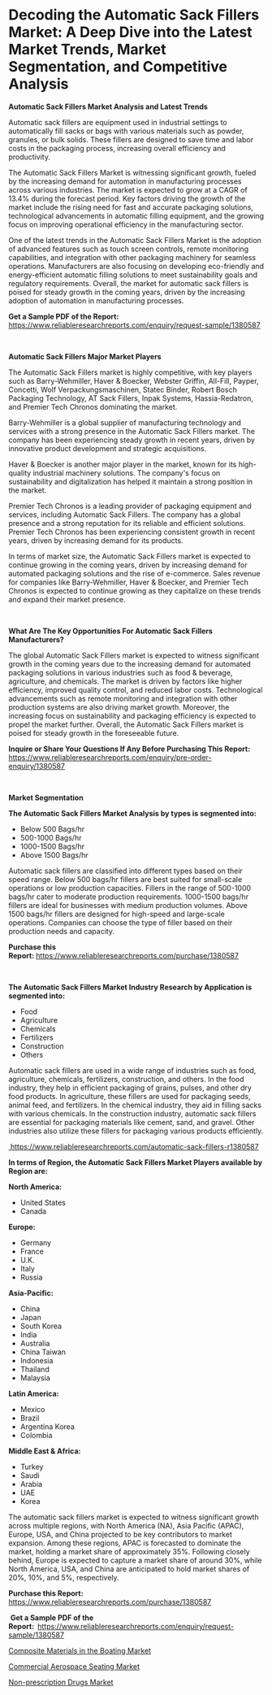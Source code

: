 <p><h1>Decoding the Automatic Sack Fillers Market: A Deep Dive into the Latest Market Trends, Market Segmentation, and Competitive Analysis</h1></p><p><strong>Automatic Sack Fillers Market Analysis and Latest Trends</strong></p>
<p><p>Automatic sack fillers are equipment used in industrial settings to automatically fill sacks or bags with various materials such as powder, granules, or bulk solids. These fillers are designed to save time and labor costs in the packaging process, increasing overall efficiency and productivity.</p><p>The Automatic Sack Fillers Market is witnessing significant growth, fueled by the increasing demand for automation in manufacturing processes across various industries. The market is expected to grow at a CAGR of 13.4% during the forecast period. Key factors driving the growth of the market include the rising need for fast and accurate packaging solutions, technological advancements in automatic filling equipment, and the growing focus on improving operational efficiency in the manufacturing sector.</p><p>One of the latest trends in the Automatic Sack Fillers Market is the adoption of advanced features such as touch screen controls, remote monitoring capabilities, and integration with other packaging machinery for seamless operations. Manufacturers are also focusing on developing eco-friendly and energy-efficient automatic filling solutions to meet sustainability goals and regulatory requirements. Overall, the market for automatic sack fillers is poised for steady growth in the coming years, driven by the increasing adoption of automation in manufacturing processes.</p></p>
<p><strong>Get a Sample PDF of the Report:&nbsp;</strong> <a href="https://www.reliableresearchreports.com/enquiry/request-sample/1380587">https://www.reliableresearchreports.com/enquiry/request-sample/1380587</a></p>
<p>&nbsp;</p>
<p><strong>Automatic Sack Fillers Major Market Players</strong></p>
<p><p>The Automatic Sack Fillers market is highly competitive, with key players such as Barry-Wehmiller, Haver & Boecker, Webster Griffin, All-Fill, Payper, Concetti, Wolf Verpackungsmaschinen, Statec Binder, Robert Bosch Packaging Technology, AT Sack Fillers, Inpak Systems, Hassia-Redatron, and Premier Tech Chronos dominating the market.</p><p>Barry-Wehmiller is a global supplier of manufacturing technology and services with a strong presence in the Automatic Sack Fillers market. The company has been experiencing steady growth in recent years, driven by innovative product development and strategic acquisitions. </p><p>Haver & Boecker is another major player in the market, known for its high-quality industrial machinery solutions. The company's focus on sustainability and digitalization has helped it maintain a strong position in the market.</p><p>Premier Tech Chronos is a leading provider of packaging equipment and services, including Automatic Sack Fillers. The company has a global presence and a strong reputation for its reliable and efficient solutions. Premier Tech Chronos has been experiencing consistent growth in recent years, driven by increasing demand for its products.</p><p>In terms of market size, the Automatic Sack Fillers market is expected to continue growing in the coming years, driven by increasing demand for automated packaging solutions and the rise of e-commerce. Sales revenue for companies like Barry-Wehmiller, Haver & Boecker, and Premier Tech Chronos is expected to continue growing as they capitalize on these trends and expand their market presence.</p></p>
<p>&nbsp;</p>
<p><strong>What Are The Key Opportunities For Automatic Sack Fillers Manufacturers?</strong></p>
<p><p>The global Automatic Sack Fillers market is expected to witness significant growth in the coming years due to the increasing demand for automated packaging solutions in various industries such as food & beverage, agriculture, and chemicals. The market is driven by factors like higher efficiency, improved quality control, and reduced labor costs. Technological advancements such as remote monitoring and integration with other production systems are also driving market growth. Moreover, the increasing focus on sustainability and packaging efficiency is expected to propel the market further. Overall, the Automatic Sack Fillers market is poised for steady growth in the foreseeable future.</p></p>
<p><strong>Inquire or Share Your Questions If Any Before Purchasing This Report:</strong> <a href="https://www.reliableresearchreports.com/enquiry/pre-order-enquiry/1380587">https://www.reliableresearchreports.com/enquiry/pre-order-enquiry/1380587</a></p>
<p>&nbsp;</p>
<p><strong>Market Segmentation</strong></p>
<p><strong>The Automatic Sack Fillers Market Analysis by types is segmented into:</strong></p>
<p><ul><li>Below 500 Bags/hr</li><li>500-1000 Bags/hr</li><li>1000-1500 Bags/hr</li><li>Above 1500 Bags/hr</li></ul></p>
<p><p>Automatic sack fillers are classified into different types based on their speed range. Below 500 bags/hr fillers are best suited for small-scale operations or low production capacities. Fillers in the range of 500-1000 bags/hr cater to moderate production requirements. 1000-1500 bags/hr fillers are ideal for businesses with medium production volumes. Above 1500 bags/hr fillers are designed for high-speed and large-scale operations. Companies can choose the type of filler based on their production needs and capacity.</p></p>
<p><strong>Purchase this Report:&nbsp;</strong><a href="https://www.reliableresearchreports.com/purchase/1380587">https://www.reliableresearchreports.com/purchase/1380587</a></p>
<p>&nbsp;</p>
<p><strong>The Automatic Sack Fillers Market Industry Research by Application is segmented into:</strong></p>
<p><ul><li>Food</li><li>Agriculture</li><li>Chemicals</li><li>Fertilizers</li><li>Construction</li><li>Others</li></ul></p>
<p><p>Automatic sack fillers are used in a wide range of industries such as food, agriculture, chemicals, fertilizers, construction, and others. In the food industry, they help in efficient packaging of grains, pulses, and other dry food products. In agriculture, these fillers are used for packaging seeds, animal feed, and fertilizers. In the chemical industry, they aid in filling sacks with various chemicals. In the construction industry, automatic sack fillers are essential for packaging materials like cement, sand, and gravel. Other industries also utilize these fillers for packaging various products efficiently.</p></p>
<p><a href="https://www.reliableresearchreports.com/automatic-sack-fillers-r1380587">&nbsp;https://www.reliableresearchreports.com/automatic-sack-fillers-r1380587</a></p>
<p><strong>In terms of Region, the Automatic Sack Fillers Market Players available by Region are:</strong></p>
<p>
    <p> <strong> North America: </strong>
        <ul>
            <li>United States</li>
            <li>Canada</li>
        </ul>
        </p> 
    <p> <strong> Europe: </strong>
        <ul>
            <li>Germany</li>
            <li>France</li>
            <li>U.K.</li>
            <li>Italy</li>
            <li>Russia</li>
        </ul>
        </p> 
    <p> <strong> Asia-Pacific: </strong>
        <ul>
            <li>China</li>
            <li>Japan</li>
            <li>South Korea</li>
            <li>India</li>
            <li>Australia</li>
            <li>China Taiwan</li>
            <li>Indonesia</li>
            <li>Thailand</li>
            <li>Malaysia</li>
        </ul>
        </p> 
    <p> <strong> Latin America: </strong>
        <ul>
            <li>Mexico</li>
            <li>Brazil</li>
            <li>Argentina Korea</li>
            <li>Colombia</li>
        </ul>
        </p> 
    <p> <strong> Middle East & Africa: </strong>
        <ul>
            <li>Turkey</li>
            <li>Saudi</li>
            <li>Arabia</li>
            <li>UAE</li>
            <li>Korea</li>
        </ul>
    </p>
    </p>
<p><p>The automatic sack fillers market is expected to witness significant growth across multiple regions, with North America (NA), Asia Pacific (APAC), Europe, USA, and China projected to be key contributors to market expansion. Among these regions, APAC is forecasted to dominate the market, holding a market share of approximately 35%. Following closely behind, Europe is expected to capture a market share of around 30%, while North America, USA, and China are anticipated to hold market shares of 20%, 10%, and 5%, respectively.</p></p>
<p><strong>Purchase this Report: </strong><a href="https://www.reliableresearchreports.com/purchase/1380587">https://www.reliableresearchreports.com/purchase/1380587</a></p>
<p>&nbsp;<strong>Get a Sample PDF of the Report:&nbsp;&nbsp;</strong><a href="https://www.reliableresearchreports.com/enquiry/request-sample/1380587">https://www.reliableresearchreports.com/enquiry/request-sample/1380587</a></p>
<p><strong></strong></p>
<p><p><a href="https://www.linkedin.com/pulse/future-trends-global-composite-materials-boating-market-insights-rhr6f">Composite Materials in the Boating Market</a></p><p><a href="https://www.linkedin.com/pulse/global-commercial-aerospace-seating-market-opportunities-forecast-3nu8f">Commercial Aerospace Seating Market</a></p><p><a href="https://www.linkedin.com/pulse/global-non-prescription-drugs-market-share-growth-opportunities-vgcuf">Non-prescription Drugs Market</a></p></p>